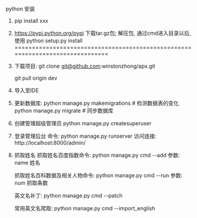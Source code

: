 python 安装
1. pip install xxx

2. https://pypi.python.org/pypi 下载tar.gz包; 解压包, 通过cmd进入目录以后, 使用 python setup.py install
==============================================================================


1. 下载项目:
	git clone git@github.com:winstonzhong/apx.git
	
	git pull origin dev
	
2. 导入至IDE

3. 更新数据库:
	python manage.py makemigrations   # 检测数据表的变化
	python manage.py migrate  # 同步数据库

4. 创建管理超级管理员
	python manage.py createsuperuser
	
5. 登录管理后台
	命令: python manage.py runserver
	访问连接: http://localhost:8000/admin/

6. 抓取姓名
	抓取姓名百度指数命令: python manage.py cmd --add <name>  参数: name 姓名

	抓取姓名百科数据及相关人物命令: python manage.py cmd --run <num>  参数: num 抓取条数
	
	英文名补丁: python manage.py cmd --patch

	常用英文名爬取: python manage.py cmd --import_english